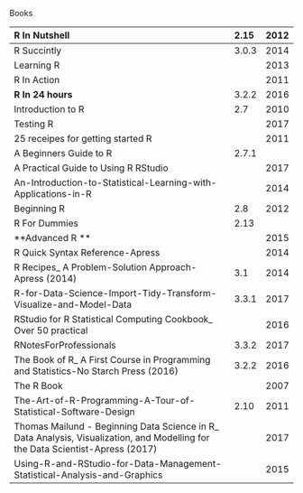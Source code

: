Books

| **R In Nutshell** | 2.15 | 2012 |
| :--- | :--- | :--- |
| R Succintly | 3.0.3 | 2014 |
| Learning R |  | 2013 |
| R In Action |  | 2011 |
| **R In 24 hours** | 3.2.2 | 2016 |
| Introduction to R | 2.7 | 2010 |
| Testing R |  | 2017 |
| 25 receipes for getting started R |  | 2011 |
| A Beginners Guide to R | 2.7.1 |  |
| A Practical Guide to Using R RStudio |  | 2017 |
| An-Introduction-to-Statistical-Learning-with-Applications-in-R |  | 2014 |
| Beginning R | 2.8 | 2012 |
| R For Dummies | 2.13 |  |
| **Advanced  R ** |  | 2015 |
| R Quick Syntax Reference-Apress |  | 2014 |
| R Recipes\_ A Problem-Solution Approach-Apress \(2014\) | 3.1 | 2014 |
| R-for-Data-Science-Import-Tidy-Transform-Visualize-and-Model-Data | 3.3.1 | 2017 |
| RStudio for R Statistical Computing Cookbook\_ Over 50 practical |  | 2016 |
| RNotesForProfessionals | 3.3.2 | 2017 |
| The Book of R\_ A First Course in Programming and Statistics-No Starch Press \(2016\) | 3.2.2 | 2016 |
| The R Book |  | 2007 |
| The-Art-of-R-Programming-A-Tour-of-Statistical-Software-Design | 2.10 | 2011 |
| Thomas Mailund - Beginning Data Science in R\_ Data Analysis, Visualization, and Modelling for the Data Scientist-Apress \(2017\) |  | 2017 |
| Using-R-and-RStudio-for-Data-Management-Statistical-Analysis-and-Graphics |  | 2015 |



